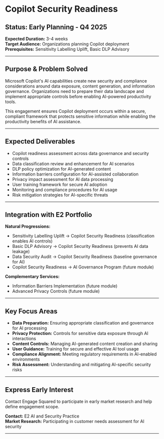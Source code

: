 # Copilot Security Readiness

## Status: Early Planning - Q4 2025
**Expected Duration:** 3-4 weeks  
**Target Audience:** Organizations planning Copilot deployment  
**Prerequisites:** Sensitivity Labelling Uplift, Basic DLP Advisory

---

## Purpose & Problem Solved

Microsoft Copilot's AI capabilities create new security and compliance considerations around data exposure, content generation, and information governance. Organizations need to prepare their data landscape and implement appropriate controls before enabling AI-powered productivity tools.

This engagement ensures Copilot deployment occurs within a secure, compliant framework that protects sensitive information while enabling the productivity benefits of AI assistance.

---

## Expected Deliverables

- Copilot readiness assessment across data governance and security controls
- Data classification review and enhancement for AI scenarios
- DLP policy optimization for AI-generated content
- Information barriers configuration for AI-assisted collaboration
- Privacy impact assessment for AI data processing
- User training framework for secure AI adoption
- Monitoring and compliance procedures for AI usage
- Risk mitigation strategies for AI-specific threats

---

## Integration with E2 Portfolio

**Natural Progressions:**
- Sensitivity Labelling Uplift → Copilot Security Readiness (classification enables AI controls)
- Basic DLP Advisory → Copilot Security Readiness (prevents AI data leakage)
- Data Security Audit → Copilot Security Readiness (baseline governance for AI)
- Copilot Security Readiness → AI Governance Program (future module)

**Complementary Services:**
- Information Barriers Implementation (future module)
- Advanced Privacy Controls (future module)

---

## Key Focus Areas

- **Data Preparation:** Ensuring appropriate classification and governance for AI processing
- **Privacy Protection:** Controls for sensitive data exposure through AI interactions
- **Content Controls:** Managing AI-generated content creation and sharing
- **User Guidance:** Training for secure and effective AI tool usage
- **Compliance Alignment:** Meeting regulatory requirements in AI-enabled environments
- **Risk Assessment:** Understanding and mitigating AI-specific security risks

---

## Express Early Interest

Contact Engage Squared to participate in early market research and help define engagement scope.

**Contact:** E2 AI and Security Practice  
**Market Research:** Participating in customer needs assessment for AI security

---
